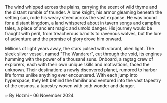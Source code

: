 
The wind whipped across the plains, carrying the scent of wild thyme and the distant rumble of thunder.  A lone knight, his armor gleaming beneath the setting sun, rode his weary steed across the vast expanse.  He was bound for a distant kingdom, a land whispered about in tavern songs and campfire tales, a place of ancient magic and untold danger.  His journey would be fraught with peril, from treacherous bandits to ravenous wolves, but the lure of adventure and the promise of glory drove him onward.

Millions of light years away, the stars pulsed with vibrant, alien light.  The sleek silver vessel, named "The Wanderer", cut through the void, its engines humming with the power of a thousand suns.  Onboard, a ragtag crew of explorers, each with their own unique skills and motivations, faced the unknown.  Their destination: a newly discovered planet, rumored to harbor life forms unlike anything ever encountered.  With each jump into hyperspace, they left behind the familiar and ventured into the vast tapestry of the cosmos, a tapestry woven with both wonder and danger. 

~ By Hozmi - 06 November 2024
